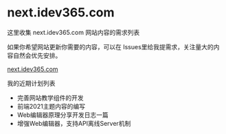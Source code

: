 # next.idev365.com

这里收集 next.idev365.com 网站内容的需求列表

如果你希望网站更新你需要的内容，可以在 Issues里给我提需求，关注量大的内容自然会优先安排。

[next.idev365.com](https://next.idev365.com/)


我的近期计划列表

* 完善网站教学组件的开发
* 前端2021主题内容的编写
* Web编辑器原理分享开发日志一篇
* 增强Web编辑器，支持API离线Server机制
